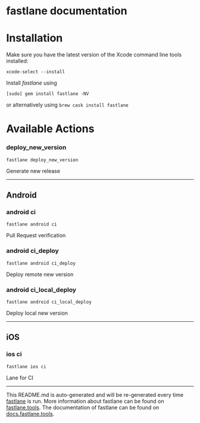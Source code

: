 fastlane documentation
================
# Installation

Make sure you have the latest version of the Xcode command line tools installed:

```
xcode-select --install
```

Install _fastlane_ using
```
[sudo] gem install fastlane -NV
```
or alternatively using `brew cask install fastlane`

# Available Actions
### deploy_new_version
```
fastlane deploy_new_version
```
Generate new release

----

## Android
### android ci
```
fastlane android ci
```
Pull Request verification
### android ci_deploy
```
fastlane android ci_deploy
```
Deploy remote new version
### android ci_local_deploy
```
fastlane android ci_local_deploy
```
Deploy local new version

----

## iOS
### ios ci
```
fastlane ios ci
```
Lane for CI

----

This README.md is auto-generated and will be re-generated every time [fastlane](https://fastlane.tools) is run.
More information about fastlane can be found on [fastlane.tools](https://fastlane.tools).
The documentation of fastlane can be found on [docs.fastlane.tools](https://docs.fastlane.tools).
